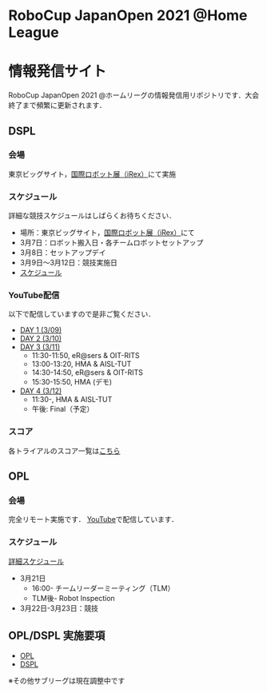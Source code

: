 # RoboCup JapanOpen 2021 @Home League

# 情報発信サイト

RoboCup JapanOpen 2021 @ホームリーグの情報発信用リポジトリです．大会終了まで頻繁に更新されます．

## DSPL

### 会場

東京ビッグサイト，[国際ロボット展（iRex）](https://biz.nikkan.co.jp/eve/irex/)にて実施

### スケジュール

詳細な競技スケジュールはしばらくお待ちください．

- 場所：東京ビッグサイト，[国際ロボット展（iRex）](https://biz.nikkan.co.jp/eve/irex/)にて
- 3月7日：ロボット搬入日・各チームロボットセットアップ
- 3月8日：セットアップデイ
- 3月9日～3月12日：競技実施日
- [スケジュール](https://docs.google.com/spreadsheets/d/1g4CQiJYWEwPUAedbljx-nmJCsvR6ojejs3nIpBu3w0M/edit?usp=sharing)

### YouTube配信
以下で配信していますので是非ご覧ください．
- [DAY 1 (3/09)](https://youtu.be/mkYNPJpDFwE)
- [DAY 2 (3/10)](https://youtu.be/Eq402jcMcHU)
- [DAY 3 (3/11)](https://youtu.be/KOODGis20LI)
    - 11:30-11:50, eR@sers & OIT-RITS
    - 13:00-13:20, HMA & AISL-TUT
    - 14:30-14:50, eR@sers & OIT-RITS
    - 15:30-15:50, HMA (デモ)
- [DAY 4 (3/12)](https://youtu.be/IEwQ8z3POMQ)
    - 11:30-, HMA & AISL-TUT
    - 午後: Final（予定）

### スコア
各トライアルのスコア一覧は[こちら](https://docs.google.com/spreadsheets/d/1--Uzo3HmeSkqBuaRBlmRC-EKpQiz0rNMI4CtpzISzBE/edit?usp=sharing)

## OPL

### 会場
完全リモート実施です．
[YouTube](https://www.youtube.com/playlist?list=PL76Fsm9DP1_bia86Rn-pE6ncAHX6a1AR3)で配信しています．

### スケジュール
[詳細スケジュール](https://docs.google.com/spreadsheets/d/1Wwglyn6bjFeGVFQJqDHaiiWrouD2ik5RAsV7S1UAI5U/edit?usp=sharing)
- 3月21日
    - 16:00- チームリーダーミーティング（TLM）
    - TLM後- Robot Inspection
- 3月22日-3月23日：競技

## OPL/DSPL 実施要項

- [OPL](./Data/opl_ja.md)
- [DSPL](./Data/dspl_ja.md)

※その他サブリーグは現在調整中です
